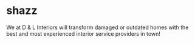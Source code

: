 # shazz
We at D &amp; L Interiors will transform damaged or outdated homes with the best and most experienced interior service providers in town!
